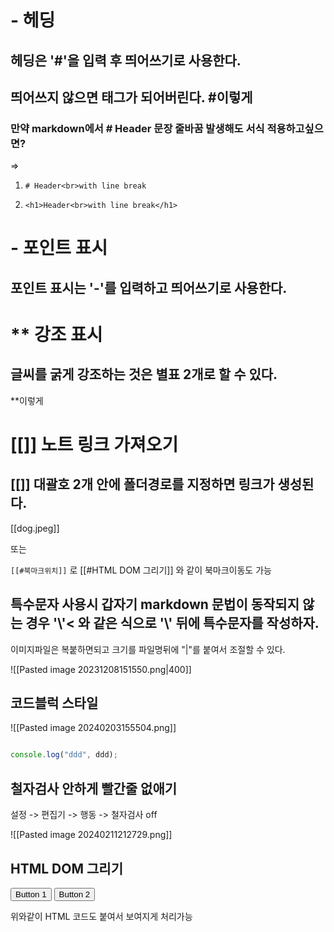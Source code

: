 # - 헤딩

  

## 헤딩은 '#'을 입력 후 띄어쓰기로 사용한다.

## 띄어쓰지 않으면 태그가 되어버린다. #이렇게

  

### 만약 markdown에서 # Header 문장 줄바꿈 발생해도 서식 적용하고싶으면?

=>

1) `# Header<br>with line break`

2) `<h1>Header<br>with line break</h1>`

  

# - 포인트 표시

  

## 포인트 표시는 '-'를 입력하고 띄어쓰기로 사용한다.

  

# ** 강조 표시

## 글씨를 굵게 강조하는 것은 별표 2개로 할 수 있다.

**이렇게

  

# [[]] 노트 링크 가져오기

  

## [[]] 대괄호 2개 안에 폴더경로를 지정하면 링크가 생성된다.

  

[[dog.jpeg]]

  

또는

  

`[[#북마크위치]]` 로 [[#HTML DOM 그리기]] 와 같이 북마크이동도 가능

  
  

## 특수문자 사용시 갑자기 markdown 문법이 동작되지 않는 경우 '\\'< 와 같은 식으로 '\\' 뒤에 특수문자를 작성하자.

  

이미지파일은 복붙하면되고 크기를 파일명뒤에 "|"를 붙여서 조절할 수 있다.

  

![[Pasted image 20231208151550.png|400]]

  
  
  

## 코드블럭 스타일

  

![[Pasted image 20240203155504.png]]

```js

console.log("ddd", ddd);

```

  

## 철자검사 안하게 빨간줄 없애기

설정 -> 편집기 -> 행동 -> 철자검사 off

![[Pasted image 20240211212729.png]]

  

## HTML DOM 그리기

  

<div id="container"> <button>Button 1</button> <button>Button 2</button> </div>

  

위와같이 HTML 코드도 붙여서 보여지게 처리가능